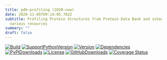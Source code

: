 ```yaml
---
title: pdb-profiling (2020-now)
date: 2020-11-05T09:14:05.782Z
subtitle: Profiling Protein Structures from Protein Data Bank and integrate
  various resources
summary: ""
draft: false
---
```

[![Build](https://img.shields.io/travis/naturegeorge/pdb-profiling?style=flat-square&logo=travis)](https://github.com/naturegeorge/pdb-profiling)
[![SupportPythonVersion](https://img.shields.io/pypi/pyversions/pdb-profiling.svg?style=flat-square&logo=python)](https://pypi.org/project/pdb-profiling/)
[![Version](https://img.shields.io/pypi/v/pdb-profiling?style=flat-square&logo=PYPI)](https://github.com/naturegeorge/pdb-profiling/blob/master/pdb_profiling/__init__.py)
[![Dependencies](https://img.shields.io/librariesio/github/NatureGeorge/pdb-profiling?style=flat-square&logo=PYPI)](https://github.com/naturegeorge/pdb-profiling/blob/master/setup.py)
[![PyPIDownloads](https://img.shields.io/pypi/dm/pdb-profiling.svg?style=flat-square&logo=PYPI)](https://pypi.org/project/pdb-profiling/)
[![License](https://img.shields.io/badge/License-MIT-blue.svg?style=flat-square&logo=github)](https://github.com/naturegeorge/pdb-profiling/blob/master/LICENSE)
[![GitHubDownloads](https://img.shields.io/github/downloads/NatureGeorge/pdb-profiling/total?style=flat-square&logo=github)](https://github.com/NatureGeorge/pdb-profiling/releases/)
[![Coverage Status](https://img.shields.io/coveralls/github/NatureGeorge/pdb-profiling?style=flat-square&logo=coveralls)](https://coveralls.io/github/NatureGeorge/pdb-profiling?branch=master)

